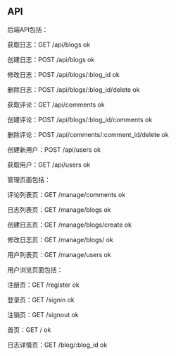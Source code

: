 ## API

后端API包括：

获取日志：GET /api/blogs      ok

创建日志：POST /api/blogs     ok

修改日志：POST /api/blogs/:blog_id  ok 

删除日志：POST /api/blogs/:blog_id/delete    ok  

获取评论：GET /api/comments          ok

创建评论：POST /api/blogs/:blog_id/comments      ok

删除评论：POST /api/comments/:comment_id/delete          ok

创建新用户：POST /api/users       ok

获取用户：GET /api/users        ok     

管理页面包括：

评论列表页：GET /manage/comments      ok

日志列表页：GET /manage/blogs         ok

创建日志页：GET /manage/blogs/create      ok

修改日志页：GET /manage/blogs/            ok

用户列表页：GET /manage/users         ok

用户浏览页面包括：

注册页：GET /register    ok  
        
登录页：GET /signin     ok 

注销页：GET /signout    ok

首页：GET /                ok

日志详情页：GET /blog/:blog_id     ok